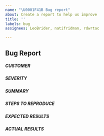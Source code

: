 ```yaml
---
name: "\U0001F41B Bug report"
about: Create a report to help us improve
title: ''
labels: bug
assignees: LeoBrider, natifridman, rdwrtac

---
```


## Bug Report 

##### CUSTOMER
<!--- The customer account name -->

##### SEVERITY
<!--- Low/High/Critical -->

##### SUMMARY
<!--- Explain the problem briefly -->

##### STEPS TO REPRODUCE
<!--- Show exactly how to reproduce the problem, using a minimal test-case. -->


##### EXPECTED RESULTS
<!--- What did you expect to happen when running the steps above? -->

##### ACTUAL RESULTS
<!--- What actually happened? Include screenshots, if applicable. -->

<!--- Paste verbatim tracebacks here, if applicable. -->
```

```
